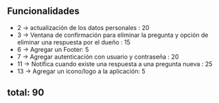 ## Funcionalidades

- 2 -> actualización de los datos personales  : 20
- 3 -> Ventana de confirmación para eliminar la pregunta y opción de
eliminar una respuesta por el dueño   : 15  
- 6 -> Agregar un Footer: 5
- 7 -> Agregar autenticación con usuario y contraseña : 20
- 11 -> Notifica cuando existe una respuesta a una pregunta nueva : 25
- 13 -> Agregar un icono/logo a la aplicación: 5


## total: 90
